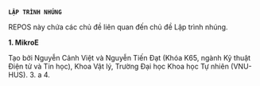 **`LẬP TRÌNH NHÚNG`**

REPOS này chứa các chủ đề liên quan đến chủ đề Lập trình nhúng.

**1. MikroE**

   Tạo bởi Nguyễn Cảnh Việt và Nguyễn Tiến Đạt (Khóa K65, ngành Kỹ thuật Điện tử và Tin học), Khoa Vật lý, Trường Đại học Khoa học Tự nhiên (VNU-HUS).
3. a
4. 

